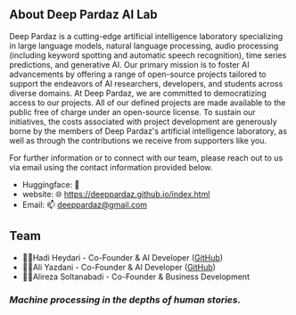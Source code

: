 ## About Deep Pardaz AI Lab

Deep Pardaz is a cutting-edge artificial intelligence laboratory specializing in large language models, natural language processing, audio processing (including keyword spotting and automatic speech recognition), time series predictions, and generative AI. Our primary mission is to foster AI advancements by offering a range of open-source projects tailored to support the endeavors of AI researchers, developers, and students across diverse domains. At Deep Pardaz, we are committed to democratizing access to our projects. All of our defined projects are made available to the public free of charge under an open-source license. To sustain our initiatives, the costs associated with project development are generously borne by the members of Deep Pardaz's artificial intelligence laboratory, as well as through the contributions we receive from supporters like you.

For further information or to connect with our team, please reach out to us via email using the contact information provided below.

- Huggingface:
  🤗
- website:
  🌐 https://deeppardaz.github.io/index.html
- Email:
  📫 deeppardaz@gmail.com


## Team

- 🧑‍💻Hadi Heydari - Co-Founder & AI Developer ([GitHub](https://github.com/Haadini))
- 🧑‍💻Ali Yazdani - Co-Founder & AI Developer ([GitHub](https://github.com/aliyzd95))
- 🧑‍💻Alireza Soltanabadi - Co-Founder & Business Development


### <em>Machine processing in the depths of human stories.</em>

